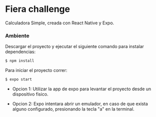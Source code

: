 # Fiera challenge

Calculadora Simple, creada con React Native y Expo.

### Ambiente

  Descargar el proyecto y ejecutar el siguiente comando para instalar dependencias:
 ```sh
 $ npm install 
 ```
  
 Para iniciar el proyecto correr:
 ```sh
 $ expo start
 ```

- Opcion 1: Utilizar la app de expo para levantar el proyecto desde un dispositivo fisico.

- Opcion 2: Expo intentara abrir un emulador, en caso de que exista alguno configurado, presionando la tecla "a" en la terminal.